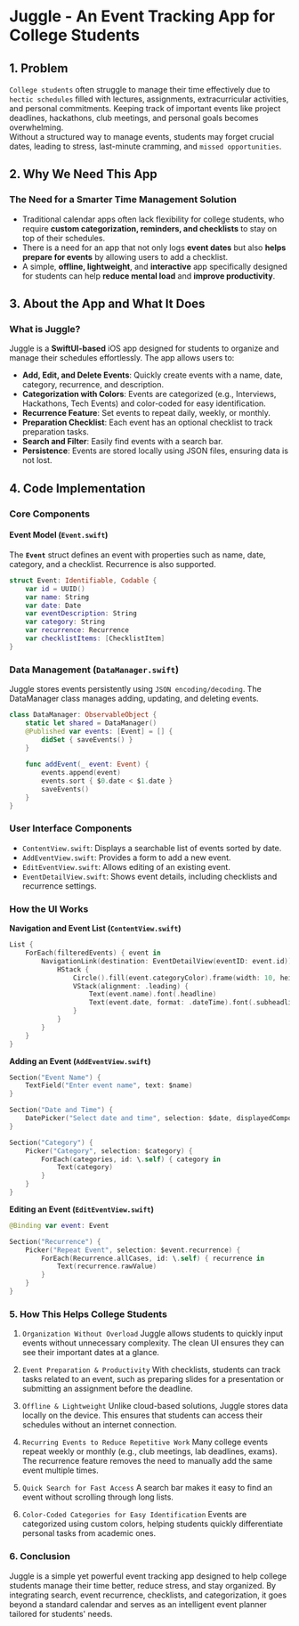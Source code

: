 # Juggle - An Event Tracking App for College Students

## 1. Problem  

`College students` often struggle to manage their time effectively due to `hectic schedules` filled with lectures, assignments, extracurricular activities, and personal commitments. Keeping track of important events like project deadlines, hackathons, club meetings, and personal goals becomes overwhelming.  
Without a structured way to manage events, students may forget crucial dates, leading to stress, last-minute cramming, and `missed opportunities`.  

## 2. Why We Need This App  

### The Need for a Smarter Time Management Solution  

- Traditional calendar apps often lack flexibility for college students, who require **custom categorization, reminders, and checklists** to stay on top of their schedules.  
- There is a need for an app that not only logs **event dates** but also **helps prepare for events** by allowing users to add a checklist.  
- A simple, **offline, lightweight**, and **interactive** app specifically designed for students can help **reduce mental load** and **improve productivity**.  

## 3. About the App and What It Does  

### What is Juggle?  

Juggle is a **SwiftUI-based** iOS app designed for students to organize and manage their schedules effortlessly. The app allows users to:  

- **Add, Edit, and Delete Events**: Quickly create events with a name, date, category, recurrence, and description.  
- **Categorization with Colors**: Events are categorized (e.g., Interviews, Hackathons, Tech Events) and color-coded for easy identification.  
- **Recurrence Feature**: Set events to repeat daily, weekly, or monthly.  
- **Preparation Checklist**: Each event has an optional checklist to track preparation tasks.  
- **Search and Filter**: Easily find events with a search bar.  
- **Persistence**: Events are stored locally using JSON files, ensuring data is not lost.  

## 4. Code Implementation  

### Core Components  

#### **Event Model (`Event.swift`)**  
The **`Event`** struct defines an event with properties such as name, date, category, and a checklist. Recurrence is also supported.  

```swift
struct Event: Identifiable, Codable {
    var id = UUID()
    var name: String
    var date: Date
    var eventDescription: String
    var category: String
    var recurrence: Recurrence
    var checklistItems: [ChecklistItem]
}
```
### **Data Management (`DataManager.swift`)**
Juggle stores events persistently using `JSON encoding/decoding`. The DataManager class manages adding, updating, and deleting events.

```swift
class DataManager: ObservableObject {
    static let shared = DataManager()
    @Published var events: [Event] = [] {
        didSet { saveEvents() }
    }
    
    func addEvent(_ event: Event) {
        events.append(event)
        events.sort { $0.date < $1.date }
        saveEvents()
    }
}
```
### **User Interface Components**
- `ContentView.swift`: Displays a searchable list of events sorted by date.
- `AddEventView.swift`: Provides a form to add a new event.
- `EditEventView.swift`: Allows editing of an existing event.
- `EventDetailView.swift`: Shows event details, including checklists and recurrence settings.

### **How the UI Works**
**Navigation and Event List (`ContentView.swift`)**
```swift
List {
    ForEach(filteredEvents) { event in
        NavigationLink(destination: EventDetailView(eventID: event.id)) {
            HStack {
                Circle().fill(event.categoryColor).frame(width: 10, height: 10)
                VStack(alignment: .leading) {
                    Text(event.name).font(.headline)
                    Text(event.date, format: .dateTime).font(.subheadline).foregroundColor(.gray)
                }
            }
        }
    }
}
```

**Adding an Event (`AddEventView.swift`)**
```swift
Section("Event Name") {
    TextField("Enter event name", text: $name)
}

Section("Date and Time") {
    DatePicker("Select date and time", selection: $date, displayedComponents: [.date, .hourAndMinute])
}

Section("Category") {
    Picker("Category", selection: $category) {
        ForEach(categories, id: \.self) { category in
            Text(category)
        }
    }
}
```

**Editing an Event (`EditEventView.swift`)**
```swift
@Binding var event: Event

Section("Recurrence") {
    Picker("Repeat Event", selection: $event.recurrence) {
        ForEach(Recurrence.allCases, id: \.self) { recurrence in
            Text(recurrence.rawValue)
        }
    }
}
```

### **5. How This Helps College Students**
1. `Organization Without Overload`
Juggle allows students to quickly input events without unnecessary complexity. The clean UI ensures they can see their important dates at a glance.

2. `Event Preparation & Productivity`
With checklists, students can track tasks related to an event, such as preparing slides for a presentation or submitting an assignment before the deadline.

3. `Offline & Lightweight`
Unlike cloud-based solutions, Juggle stores data locally on the device. This ensures that students can access their schedules without an internet connection.

4. `Recurring Events to Reduce Repetitive Work`
Many college events repeat weekly or monthly (e.g., club meetings, lab deadlines, exams). The recurrence feature removes the need to manually add the same event multiple times.

5. `Quick Search for Fast Access`
A search bar makes it easy to find an event without scrolling through long lists.

6. `Color-Coded Categories for Easy Identification`
Events are categorized using custom colors, helping students quickly differentiate personal tasks from academic ones.

### 6. Conclusion
Juggle is a simple yet powerful event tracking app designed to help college students manage their time better, reduce stress, and stay organized.
By integrating search, event recurrence, checklists, and categorization, it goes beyond a standard calendar and serves as an intelligent event planner tailored for students' needs.
